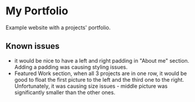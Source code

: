 # My Portfolio
Example website with a projects' portfolio.
## Known issues
- it would be nice to have a left and right padding in "About me" section. Adding a padding was causing styling issues.
- Featured Work section, when all 3 projects are in one row, it would be good to float the first picture to the left and
the third one to the right. Unfortunately, it was causing size issues - middle picture was significantly smaller than the other ones.
